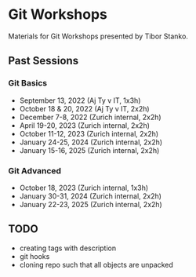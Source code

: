 # Git Workshops

Materials for Git Workshops presented by Tibor Stanko.

## Past Sessions

### Git Basics

- September 13, 2022 (Aj Ty v IT, 1x3h)
- October 18 & 20, 2022 (Aj Ty v IT, 2x2h)
- December 7-8, 2022 (Zurich internal, 2x2h)
- April 19-20, 2023 (Zurich internal, 2x2h)
- October 11-12, 2023 (Zurich internal, 2x2h)
- January 24-25, 2024 (Zurich internal, 2x2h)
- January 15-16, 2025 (Zurich internal, 2x2h)

### Git Advanced

- October 18, 2023 (Zurich internal, 1x3h)
- January 30-31, 2024 (Zurich internal, 2x2h)
- January 22-23, 2025 (Zurich internal, 2x2h)

## TODO

- creating tags with description
- git hooks
- cloning repo such that all objects are unpacked
